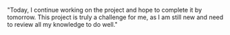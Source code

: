"Today, I continue working on the project and hope to complete it by tomorrow. This project is truly a challenge for me, as I am still new and need to review all my knowledge to do well."